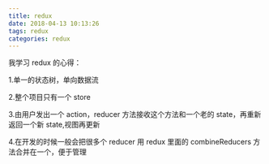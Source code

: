 ```yaml
---
title: redux
date: 2018-04-13 10:13:26
tags: redux
categories: redux
---
```


我学习 redux 的心得：

1.单一的状态树，单向数据流

2.整个项目只有一个 store

<!-- more -->

3.由用户发出一个 action，reducer 方法接收这个方法和一个老的 state，再重新返回一个新 state,视图再更新

4.在开发的时候一般会把很多个 reducer 用 redux 里面的 combineReducers 方法合并在一个，便于管理
